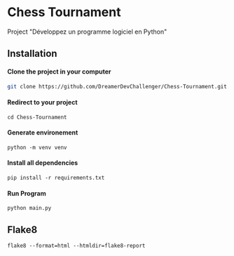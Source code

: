 # Chess Tournament

Project "Développez un programme logiciel en Python"

## Installation

#### Clone the project in your computer

```bash
git clone https://github.com/DreamerDevChallenger/Chess-Tournament.git
```

#### Redirect to your project

```
cd Chess-Tournament
```

#### Generate environement

```
python -m venv venv
```

#### Install all dependencies

```
pip install -r requirements.txt
```

#### Run Program

```
python main.py
```

## Flake8

```
flake8 --format=html --htmldir=flake8-report
```
